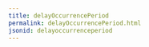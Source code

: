 ```yaml
---
title: delayOccurrencePeriod
permalink: delayOccurrencePeriod.html
jsonid: delayoccurrenceperiod
---
```

